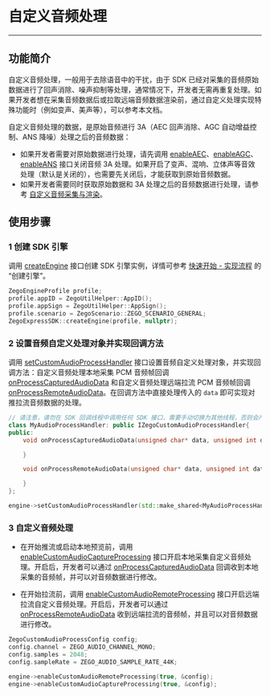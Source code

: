 # 自定义音频处理

---

## 功能简介

自定义音频处理，一般用于去除语音中的干扰，由于 SDK 已经对采集的音频原始数据进行了回声消除、噪声抑制等处理，通常情况下，开发者无需再重复处理。如果开发者想在采集音频数据后或拉取远端音频数据渲染前，通过自定义处理实现特殊功能时（例如变声、美声等），可以参考本文档。

<Note title="说明">


自定义音频处理的数据，是原始音频进行 3A（AEC 回声消除、AGC 自动增益控制、ANS 降噪）处理之后的音频数据：

- 如果开发者需要对原始数据进行处理，请先调用 [enableAEC](https://doc-zh.zego.im/article/api?doc=Express_Video_SDK_API~cpp_linux~class~IZegoExpressEngine#enable-aec)、[enableAGC](https://doc-zh.zego.im/article/api?doc=Express_Video_SDK_API~cpp_linux~class~IZegoExpressEngine#enable-agc)、[enableANS](https://doc-zh.zego.im/article/api?doc=Express_Video_SDK_API~cpp_linux~class~IZegoExpressEngine#enable-ans) 接口关闭音频 3A 处理。如果开启了变声、混响、立体声等音效处理（默认是关闭的），也需要先关闭后，才能获取到原始音频数据。
- 如果开发者需要同时获取原始数据和 3A 处理之后的音频数据进行处理，请参考 [自定义音频采集与渲染](https://doc-zh.zego.im/article/6889)。

</Note>



## 使用步骤

### 1 创建 SDK 引擎

调用 [createEngine](https://doc-zh.zego.im/article/api?doc=Express_Video_SDK_API~CPP_linux~class~zego-express-zego-express-sdk#create-engine) 接口创建 SDK 引擎实例，详情可参考 [快速开始 - 实现流程](https://doc-zh.zego.im/article/8184#CreateEngine) 的 “创建引擎”。

```cpp
ZegoEngineProfile profile;
profile.appID = ZegoUtilHelper::AppID();
profile.appSign = ZegoUtilHelper::AppSign();
profile.scenario = ZegoScenario::ZEGO_SCENARIO_GENERAL;
ZegoExpressSDK::createEngine(profile, nullptr);
```

### 2 设置音频自定义处理对象并实现回调方法

调用 [setCustomAudioProcessHandler](https://doc-zh.zego.im/article/api?doc=Express_Video_SDK_API~CPP_linux~class~zego-express-i-zego-express-engine#set-custom-audio-process-handler) 接口设置音频自定义处理对象，并实现回调方法：自定义音频处理本地采集 PCM 音频帧回调 [onProcessCapturedAudioData](https://doc-zh.zego.im/article/api?doc=Express_Video_SDK_API~cpp_linux~class~IZegoCustomAudioProcessHandler#on-process-captured-audio-data) 和自定义音频处理远端拉流 PCM 音频帧回调 [onProcessRemoteAudioData](https://doc-zh.zego.im/article/api?doc=Express_Video_SDK_API~cpp_linux~class~IZegoCustomAudioProcessHandler#on-process-remote-audio-data)。在回调方法中直接处理传入的 `data` 即可实现对推拉流音频数据的处理。

```cpp
// 请注意，请勿在 SDK 回调线程中调用任何 SDK 接口，需要手动切换为其他线程，否则会产生死锁
class MyAudioProcessHandler: public IZegoCustomAudioProcessHandler{
public:
    void onProcessCapturedAudioData(unsigned char* data, unsigned int dataLength, ZegoAudioFrameParam* param) override{

    }

    void onProcessRemoteAudioData(unsigned char* data, unsigned int dataLength, ZegoAudioFrameParam* param, const std::string& streamID) override {

    }
};

engine->setCustomAudioProcessHandler(std::make_shared<MyAudioProcessHandler>());
```

### 3 自定义音频处理

- 在开始推流或启动本地预览前，调用 [enableCustomAudioCaptureProcessing](https://doc-zh.zego.im/article/api?doc=Express_Video_SDK_API~CPP_linux~class~zego-express-i-zego-express-engine#enable-custom-audio-capture-processing) 接口开启本地采集自定义音频处理。开启后，开发者可以通过 [onProcessCapturedAudioData](https://doc-zh.zego.im/article/api?doc=Express_Video_SDK_API~CPP_linux~class~zego-express-i-zego-custom-audio-process-handler#on-process-captured-audio-data) 回调收到本地采集的音频帧，并可以对音频数据进行修改。

- 在开始拉流前，调用 [enableCustomAudioRemoteProcessing](https://doc-zh.zego.im/article/api?doc=Express_Video_SDK_API~CPP_linux~class~zego-express-i-zego-express-engine#enable-custom-audio-remote-processing) 接口开启远端拉流自定义音频处理。开启后，开发者可以通过 [onProcessRemoteAudioData](https://doc-zh.zego.im/article/api?doc=Express_Video_SDK_API~CPP_linux~class~zego-express-i-zego-custom-audio-process-handler#on-process-remote-audio-data) 收到远端拉流的音频帧，并且可以对音频数据进行修改。

```cpp
ZegoCustomAudioProcessConfig config;
config.channel = ZEGO_AUDIO_CHANNEL_MONO;
config.samples = 2048;
config.sampleRate = ZEGO_AUDIO_SAMPLE_RATE_44K;

engine->enableCustomAudioRemoteProcessing(true, &config);
engine->enableCustomAudioCaptureProcessing(true, &config);
```
